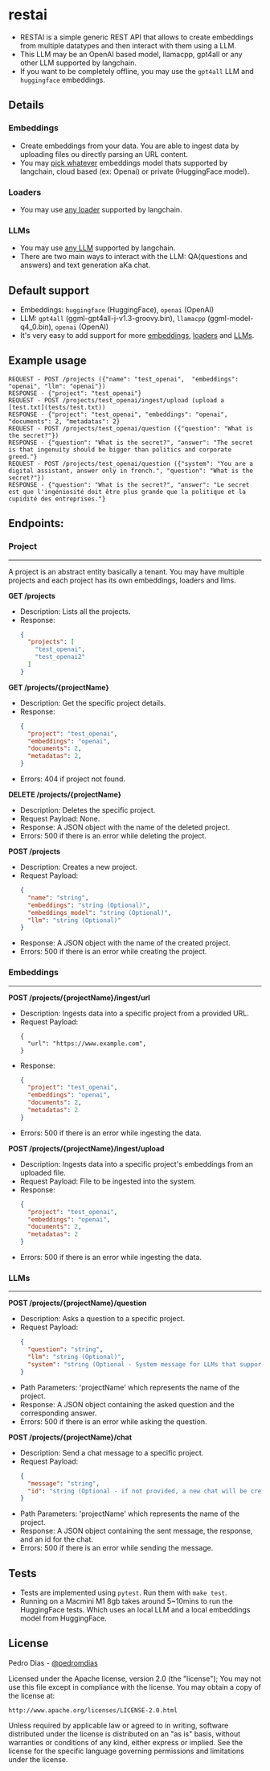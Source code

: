 # restai

* RESTAI is a simple generic REST API that allows to create embeddings from multiple datatypes and then interact with them using a LLM.
* This LLM may be an OpenAI based model, llamacpp, gpt4all or any other LLM supported by langchain.
* If you want to be completely offline, you may use the `gpt4all` LLM and `huggingface` embeddings.
## Details
### Embeddings
* Create embeddings from your data. You are able to ingest data by uploading files ou directly parsing an URL content.
* You may [pick whatever](modules/embeddings.py) embeddings model thats supported by langchain, cloud based (ex: Openai) or private (HuggingFace model).

### Loaders
* You may use [any loader](modules/loaders.py) supported by langchain.

### LLMs
* You may use [any LLM](modules/llms.py) supported by langchain.
* There are two main ways to interact with the LLM: QA(questions and answers) and text generation aKa chat.

## Default support

* Embeddings: `huggingface` (HuggingFace), `openai` (OpenAI)
* LLM: `gpt4all` (ggml-gpt4all-j-v1.3-groovy.bin), `llamacpp` (ggml-model-q4_0.bin), `openai` (OpenAI)
* It's very easy to add support for more [embeddings](modules/embeddings.py), [loaders](modules/loaders.py) and [LLMs](modules/llms.py).

## Example usage
```
REQUEST - POST /projects ({"name": "test_openai",  "embeddings": "openai", "llm": "openai"})
RESPONSE - {"project": "test_openai"}
REQUEST - POST /projects/test_openai/ingest/upload (upload a [test.txt](tests/test.txt))
RESPONSE - {"project": "test_openai", "embeddings": "openai", "documents": 2, "metadatas": 2}
REQUEST - POST /projects/test_openai/question ({"question": "What is the secret?"})
RESPONSE - {"question": "What is the secret?", "answer": "The secret is that ingenuity should be bigger than politics and corporate greed."}
REQUEST - POST /projects/test_openai/question ({"system": "You are a digital assistant, answer only in french.", "question": "What is the secret?"})
RESPONSE - {"question": "What is the secret?", "answer": "Le secret est que l'ingéniosité doit être plus grande que la politique et la cupidité des entreprises."}
```

## Endpoints:

### Project

---

A project is an abstract entity basically a tenant. You may have multiple projects and each project has its own embeddings, loaders and llms.

**GET /projects**

- Description: Lists all the projects.
- Response:
    ```json
    {
      "projects": [
        "test_openai",
        "test_openai2"
      ]
    }
    ```

**GET /projects/{projectName}**

- Description: Get the specific project details.
- Response:
    ```json
    {
      "project": "test_openai",
      "embeddings": "openai",
      "documents": 2,
      "metadatas": 2,
    }
    ```
- Errors: 404 if project not found.

**DELETE /projects/{projectName}**

- Description: Deletes the specific project.
- Request Payload: None.
- Response: A JSON object with the name of the deleted project.
- Errors: 500 if there is an error while deleting the project.

**POST /projects**

- Description: Creates a new project.
- Request Payload:
    ```json
    {
      "name": "string",
      "embeddings": "string (Optional)",
      "embeddings_model": "string (Optional)",
      "llm": "string (Optional)"
    }
    ```
- Response: A JSON object with the name of the created project.
- Errors: 500 if there is an error while creating the project.

### Embeddings

---

**POST /projects/{projectName}/ingest/url**

- Description: Ingests data into a specific project from a provided URL.
- Request Payload:
    ```
    {
      "url": "https://www.example.com",
    }
    ```
- Response:
    ```json
    {
      "project": "test_openai",
      "embeddings": "openai",
      "documents": 2,
      "metadatas": 2
    }
    ```
- Errors: 500 if there is an error while ingesting the data.

**POST /projects/{projectName}/ingest/upload**

- Description: Ingests data into a specific project's embeddings from an uploaded file.
- Request Payload: File to be ingested into the system.
- Response:
    ```json
    {
      "project": "test_openai",
      "embeddings": "openai",
      "documents": 2,
      "metadatas": 2
    }
    ```
- Errors: 500 if there is an error while ingesting the data.

### LLMs

---

**POST /projects/{projectName}/question**

- Description: Asks a question to a specific project.
- Request Payload:
    ```json
    {
      "question": "string",
      "llm": "string (Optional)",
      "system": "string (Optional - System message for LLMs that support it)"
    }
    ```
- Path Parameters: 'projectName' which represents the name of the project.
- Response: A JSON object containing the asked question and the corresponding answer.
- Errors: 500 if there is an error while asking the question.

**POST /projects/{projectName}/chat**

- Description: Send a chat message to a specific project.
- Request Payload:
    ```json
    {
      "message": "string",
      "id": "string (Optional - if not provided, a new chat will be created)",
    }
    ```
- Path Parameters: 'projectName' which represents the name of the project.
- Response: A JSON object containing the sent message, the response, and an id for the chat.
- Errors: 500 if there is an error while sending the message.

## Tests

 * Tests are implemented using `pytest`. Run them with `make test`.
 * Running on a Macmini M1 8gb takes around 5~10mins to run the HuggingFace tests. Which uses an local LLM and a local embeddings model from HuggingFace.

## License

Pedro Dias - [@pedromdias](https://twitter.com/pedromdias)

Licensed under the Apache license, version 2.0 (the "license"); You may not use this file except in compliance with the license. You may obtain a copy of the license at:

    http://www.apache.org/licenses/LICENSE-2.0.html

Unless required by applicable law or agreed to in writing, software distributed under the license is distributed on an "as is" basis, without warranties or conditions of any kind, either express or implied. See the license for the specific language governing permissions and limitations under the license.
